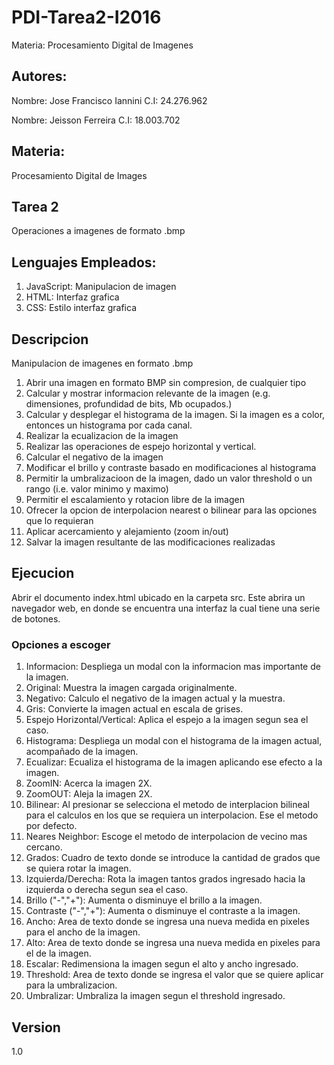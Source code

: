 # PDI-Tarea2-I2016
Materia: Procesamiento Digital de Imagenes

## Autores:
Nombre: Jose Francisco Iannini
C.I: 24.276.962

Nombre: Jeisson Ferreira
C.I: 18.003.702

## Materia:
Procesamiento Digital de Images

## Tarea 2
Operaciones a imagenes de formato .bmp

## Lenguajes Empleados:
1. JavaScript: Manipulacion de imagen
2. HTML: Interfaz grafica
3. CSS: Estilo interfaz grafica

## Descripcion
Manipulacion de imagenes en formato .bmp

1. Abrir una imagen en formato BMP sin compresion, de cualquier tipo
2. Calcular y mostrar informacion relevante de la imagen (e.g. dimensiones, profundidad de bits, Mb ocupados.)
3. Calcular y desplegar el histograma de la imagen. Si la imagen es a color, entonces un histograma por cada canal.
4. Realizar la ecualizacion de la imagen
5. Realizar las operaciones de espejo horizontal y vertical.
6. Calcular el negativo de la imagen
7. Modificar el brillo y contraste basado en modificaciones al histograma
8. Permitir la umbralizacioon de la imagen, dado un valor threshold o un rango (i.e. valor minimo y maximo)
9. Permitir el escalamiento y rotacion libre de la imagen
10. Ofrecer la opcion de interpolacion nearest o bilinear para las opciones que lo requieran
11. Aplicar acercamiento y alejamiento (zoom in/out)
12. Salvar la imagen resultante de las modificaciones realizadas

## Ejecucion
Abrir el documento index.html ubicado en la carpeta src. Este abrira un navegador web, en donde se encuentra una interfaz la cual tiene una serie de botones.

### Opciones a escoger 
1. Informacion: Despliega un modal con la informacion mas importante de la imagen.
2. Original: Muestra la imagen cargada originalmente.
3. Negativo: Calculo el negativo de la imagen actual y la muestra.
4. Gris: Convierte la imagen actual en escala de grises.
5. Espejo Horizontal/Vertical: Aplica el espejo a la imagen segun sea el caso.
6. Histograma: Despliega un modal con el histograma de la imagen actual, acompañado de la imagen.
7. Ecualizar: Ecualiza el histograma de la imagen aplicando ese efecto a la imagen. 
8. ZoomIN: Acerca la imagen 2X.
9. ZoomOUT: Aleja la imagen 2X.
10. Bilinear: Al presionar se selecciona el metodo de interplacion bilineal para el calculos en los que se requiera un interpolacion. Ese el metodo por defecto.
11. Neares Neighbor: Escoge el metodo de interpolacion de vecino mas cercano.
12. Grados: Cuadro de texto donde se introduce la cantidad de grados que se quiera rotar la imagen.
13. Izquierda/Derecha: Rota la imagen tantos grados ingresado hacia la izquierda o derecha segun sea el caso.
14. Brillo ("-","+"): Aumenta o disminuye el brillo a la imagen.
15. Contraste ("-","+"): Aumenta o disminuye el contraste a la imagen.
16. Ancho: Area de texto donde se ingresa una nueva medida en pixeles para el ancho de la imagen.
17. Alto: Area de texto donde se ingresa una nueva medida en pixeles para el de la imagen.
18. Escalar: Redimensiona la imagen segun el alto y ancho ingresado.
19. Threshold: Area de texto donde se ingresa el valor que se quiere aplicar para la umbralizacion.
20. Umbralizar: Umbraliza la imagen segun el threshold ingresado.

## Version
1.0

